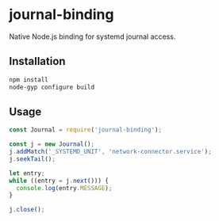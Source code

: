 # journal-binding

Native Node.js binding for systemd journal access.

## Installation
```bash
npm install
node-gyp configure build
```

## Usage
```javascript
const Journal = require('journal-binding');

const j = new Journal();
j.addMatch('_SYSTEMD_UNIT', 'network-connector.service');
j.seekTail();

let entry;
while ((entry = j.next())) {
  console.log(entry.MESSAGE);
}

j.close();
```
